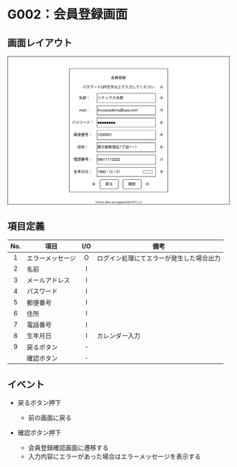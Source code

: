 # G002：会員登録画面

## 画面レイアウト

![](image/G002_会員登録画面.svg)

## 項目定義

|  No.  |  項目  |  I/O  |  備考  |
| :---: | --- |:---:| --- |
| 1 | エラーメッセージ | O | ログイン処理にてエラーが発生した場合出力 |
| 2 | 名前 | I |  |
| 3 | メールアドレス | I |  |
| 4 | パスワード | I |  |
| 5 | 郵便番号 | I |  |
| 6 | 住所 | I |  |
| 7 | 電話番号 | I |  |
| 8 | 生年月日 | I | カレンダー入力 |
| 9 | 戻るボタン | - |  |
|  | 確認ボタン | - |  |

## イベント

- 戻るボタン押下
    - 前の画面に戻る

- 確認ボタン押下
    - 会員登録確認画面に遷移する
    - 入力内容にエラーがあった場合はエラーメッセージを表示する
